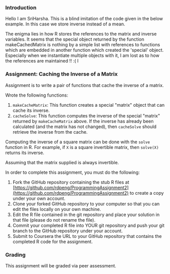 ### Introduction

Hello I am SriHarsha. This is a blind imitation of the code given in the below example.
In this case we store inverse instead of a mean. 

The enigma lies in how R stores the references to the matrix and inverse variables.
It seems that the special object returned by the function makeCachedMatrix is nothing by a simple list with references to functions which are embedded in another function which created the 'special' object.
Especially when we instantiate multiple objects with it, I am lost as to how the references are maintained !! :(
I

### Assignment: Caching the Inverse of a Matrix

Assignment is to write a pair of functions that cache the inverse of a matrix.

Wrote the following functions:

1.  `makeCacheMatrix`: This function creates a special "matrix" object
    that can cache its inverse.
2.  `cacheSolve`: This function computes the inverse of the special
    "matrix" returned by `makeCacheMatrix` above. If the inverse has
    already been calculated (and the matrix has not changed), then
    `cacheSolve` should retrieve the inverse from the cache.

Computing the inverse of a square matrix can be done with the `solve`
function in R. For example, if `X` is a square invertible matrix, then
`solve(X)` returns its inverse.

Assuming that the matrix supplied is always
invertible.

In order to complete this assignment, you must do the following:

1.  Fork the GitHub repository containing the stub R files at
    [https://github.com/rdpeng/ProgrammingAssignment2](https://github.com/rdpeng/ProgrammingAssignment2)
    to create a copy under your own account.
2.  Clone your forked GitHub repository to your computer so that you can
    edit the files locally on your own machine.
3.  Edit the R file contained in the git repository and place your
    solution in that file (please do not rename the file).
4.  Commit your completed R file into YOUR git repository and push your
    git branch to the GitHub repository under your account.
5.  Submit to Coursera the URL to your GitHub repository that contains
    the completed R code for the assignment.

### Grading

This assignment will be graded via peer assessment.
